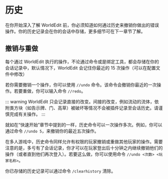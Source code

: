 # 历史

在你开始深入了解 WorldEdit 前，你必须知道如何通过历史来撤销你做出的错误操作。你的历史记录会在你的会话中存储，更多细节可在下一章节了解。

## 撤销与重做

每个通过 WorldEdit 执行的操作，不论通过命令或是绑定工具，都会存储在你的会话记录中，默认情况下，WorldEdit 会记住你最近的 15 次操作（可以在配置文件中修改）

若你需要撤销一个操作，你可以使用 `//undo` 命令。该命令会撤销你最近的一次操作。若要重做，你可以输入命令 `//redo`。

::: warning 
WorldEdit 只会记录直接的改变。间接的改变，例如流动的流体，依附类方块（如告示牌、门、高草）被破坏等情况不会被插件记录至会话历史。请谨慎完成有关操作。
:::

就如在“快速开始”章节中提到的一样，历史命令可以一次操作多次。例如，你可以通过命令 `//undo 5`，来撤销你的最近五次操作。

在多人游戏中，历史命令同样允许有权限的玩家撤销或重做其他玩家的操作。需要注意的是，多亏有了会话记录，你才可以在玩家登出后十分钟之内继续撤销他们的操作（或者直到他们再次登入）。若要这么做，你可以使用命令 `//undo <次数> <玩家名称>`。

你已存储的历史记录可以通过命令 `/clearhistory` 清除。